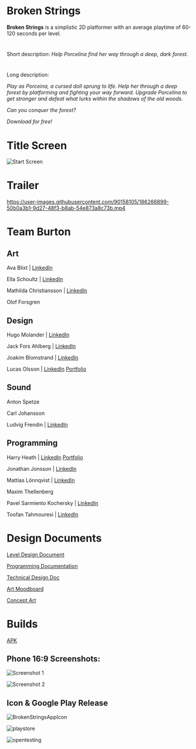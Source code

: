 # Broken Strings

**Broken Strings** is a simplistic 2D platformer with an average playtime of 60-120 seconds per level.

#

Short description: 
*Help Porcelina find her way through a deep, dark forest.*

#
Long description: 

*Play as Porceina, a cursed doll sprung to life. Help her through a deep forest by platforming and fighting your way forward. 
Upgrade Porcelina to get stronger and defeat what lurks within the shadows of the old woods.*

*Can you conquer the forest?*

*Download for free!*

# Title Screen
![Start Screen](https://user-images.githubusercontent.com/90158105/185649235-efd83657-d3ff-4509-850d-5572556df906.png)

###

# Trailer
https://user-images.githubusercontent.com/90158105/186266899-50b0a3b1-9d27-48f3-b8ab-54e873a8c73b.mp4


# Team Burton




## Art

Ava Blixt | [LinkedIn](https://www.linkedin.com/in/ava-blixt-6830aa195/)

Ella Schoultz | [LinkedIn](https://www.linkedin.com/in/ella-schoultz/) 

Mathilda Christiansson | [LinkedIn](https://www.linkedin.com/in/mathilda-christiansson-107048220/) 

Olof Forsgren 



## Design

Hugo Molander | [LinkedIn](https://www.linkedin.com/in/-hugo-molander/) 

Jack Fors Ahlberg | [LinkedIn](https://www.linkedin.com/in/jack-fors-ahlberg-9a8657221/) 

Joakim Blomstrand | [LinkedIn](https://www.linkedin.com/in/joakim-blomstrand-218417227/) 

Lucas Olsson | [LinkedIn](https://www.linkedin.com/in/lucasolsson/) [Portfolio](https://www.lucasolsson.se/)


## Sound

Anton Spetze 

Carl Johansson 

Ludvig Frendin | [LinkedIn](https://www.linkedin.com/in/ludvig-frendin-10b5b023a/) 


## Programming

Harry Heath | [LinkedIn](https://www.linkedin.com/in/hmtheath/) [Portfolio](https://whatsrunningroundmyhead.wordpress.com/portfolio/)

Jonathan Jonsson | [LinkedIn](https://www.linkedin.com/in/jonathan-jonsson-50346a44/)

Mattias Lönnqvist | [LinkedIn](linkedin.com/in/mattias-lönnqvist-a12929230/) 

Maxim Thellenberg 

Pavel Sarmiento Kochersky | [LinkedIn](https://www.linkedin.com/in/pavel-sarmiento-5483661a3/) 

Toofan Tahmouresi | [LinkedIn](https://www.linkedin.com/in/toofantah/)




# Design Documents

[Level Design Document](https://docs.google.com/document/d/175BH6Gn55kEokYSTSJycJg5dB4U4uDsKR7SMqzGB4cQ/)

[Programming Documentation](http://www.teamburtondocs.team/)

[Technical Design Doc](https://docs.google.com/document/d/1p0rSSAo_xGowY0U_heoOFds6sgMqKpRAWWFGuMlpBxQ/edit?usp=sharing)

[Art Moodboard](https://docs.google.com/presentation/d/1rbxY0zsHUPIKDrT7yQuGW6S8pEXaYyIu3tKmhJt8XL8/edit?usp=sharing)

[Concept Art](https://docs.google.com/presentation/d/1x1gtZXtvImnFmGCBroETn3o78qjVVuOMMSxriGcO-Sg/edit?usp=sharing)


# Builds
[APK](https://drive.google.com/file/d/1o8AlXN3_-kv8VF8OoYnBzrHbqaNYAI39/view?usp=sharing)

## Phone 16:9 Screenshots:

![Screenshot 1](https://user-images.githubusercontent.com/90158105/186260538-f8ee7791-525d-44a3-95fb-b3cdb3a7d6bc.png)


![Screenshot 2](https://user-images.githubusercontent.com/90158105/186260534-7cc1d2f0-7c71-41f8-9107-18a160ec9a5b.png)


## Icon & Google Play Release

![BrokenStringsAppIcon](https://user-images.githubusercontent.com/90158105/186263592-8d011d5a-2e6c-4441-8876-d4dee3e3fb26.png)

![playstore](https://user-images.githubusercontent.com/90158105/186263665-9b2ea9c6-d893-4354-b45a-a1b59befdf02.png)

![opentesting](https://user-images.githubusercontent.com/90158105/186263673-dc058c41-505e-4be7-b247-d00288f1cd98.png)
